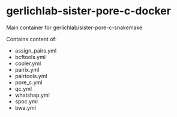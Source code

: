 # gerlichlab-sister-pore-c-docker
Main container for gerlichlab/sister-pore-c-snakemake

Contains content of:
 - assign_pairs.yml
 - bcftools.yml
 - cooler.yml
 - pairix.yml
 - pairtools.yml
 - pore_c.yml
 - qc.yml
 - whatshap.yml
 - spoc.yml
 - bwa.yml